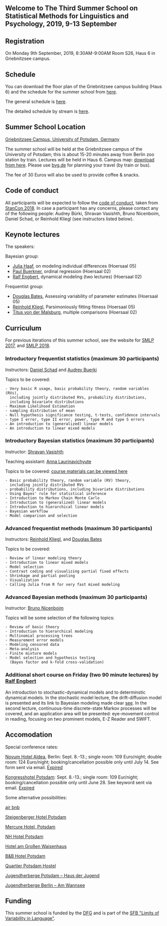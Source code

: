 ## Welcome to The Third Summer School on Statistical Methods for Linguistics and Psychology, 2019, 9-13 September

## Registration

On Monday 9th September, 2019, 8:30AM-9:00AM Room S26, Haus 6 in Griebnitzsee campus.

## Schedule

You can download the floor plan of the Griebnitzsee campus building (Haus 6) and the schedule for the summer school from [here](https://github.com/vasishth/smlp2019/blob/master/Rooms.pdf).

The general schedule is [here](https://github.com/vasishth/smlp2019/blob/master/SMLP2019_schedule_general.pdf).

The detailed schedule by stream is [here](https://github.com/vasishth/smlp2019/blob/master/SMLP2019_schedule_detailed.pdf).


## Summer School Location

[Griebnitzsee Campus, University of Potsdam, Germany](https://www.uni-potsdam.de/db/zeik-portal/gm/lageplan-up.php?komplex=3)



The summer school will be held at the Griebnitzsee campus of the University of Potsdam; this is about 15-20 minutes away from Berlin zoo station by train. Lectures will be held in Haus 6.  Campus map: [download from here](https://www.uni-potsdam.de/db/zeik-portal/gm/griebnitzsee.pdf). Please use [bvg.de](http://www.bvg.de/en/) for planning your travel (by train or bus).

The fee of 30 Euros will also be used to provide coffee & snacks.

## Code of conduct

All participants will be expected to follow the [code of conduct](http://mc-stan.org/events/stancon2018/stancon-code_of_conduct.html), taken from [StanCon 2018](http://mc-stan.org/events/stancon2018/). In case a participant has any concerns, please contact any of the following people: Audrey Bürki, Shravan Vasishth, Bruno Nicenboim, Daniel Schad, or Reinhold Kliegl (see instructors listed below). 

## Keynote lectures

The speakers:


Bayesian group:

- [Julia Haaf](https://www.uva.nl/en/profile/h/a/j.m.haaf/j.m.haaf.html?1567372687478), on modeling individual differences  (Hoersaal 05)
- [Paul Buerkner](https://paul-buerkner.github.io/about/), ordinal regression               (Hoersaal 02)
- [Ralf Engbert](https://www.uni-potsdam.de/expbiopsy/staff/ralf-engbert.html), dynamical modeling (two lectures)                (Hoersaal 02) 

Frequentist group:

- [Douglas Bates](http://pages.stat.wisc.edu/~bates/), Assessing variability of parameter estimates      (Hoersaal 05) 
- [Reinhold Kliegl](https://www.uni-potsdam.de/en/cognitive-psychology/staff/kliegl-reinhold.html), Parsimoniously  fitting fitness         (Hoersaal 05)
- [Titus von der Malsburg](https://tmalsburg.github.io/), multiple comparisons    (Hoersaal 02)

## Curriculum

For previous iterations of this summer school, see the website for [SMLP 2017](https://vasishth.github.io/SMLP2017/), and [SMLP 2018](https://vasishth.github.io/SMLP2018/).

### Introductory frequentist statistics (maximum 30 participants)

Instructors: [Daniel Schad](https://danielschad.github.io/) and [Audrey Buerki](https://www.uni-potsdam.de/en/ling/staff-list/audreybuerki.html)

Topics to be covered:

	- Very basic R usage, basic probability theory, random variables (RVs),
	  including jointly distributed RVs, probability distributions, 
	  including bivariate distributions
	- Maximum Likelihood Estimation
	- sampling distribution of mean
    - Null hypothesis significance testing, t-tests, confidence intervals
    - type I error, type II error, power, type M and type S errors
    - An introduction to (generalized) linear models
    - An introduction to linear mixed models


### Introductory Bayesian statistics (maximum 30 participants)

Instructor: [Shravan Vasishth](http://www.ling.uni-potsdam.de/~vasishth/)

Teaching assistant: [Anna Laurinavichyute](https://annlaurin.github.io/)

Topics to be covered: [course materials can be viewed here](https://vasishth.github.io/IntroductionBayes/)

	- Basic probability theory, random variable (RV) theory, 
	  including jointly distributed RVs
	- probability distributions, including bivariate distributions
    - Using Bayes' rule for statistical inference
    - Introduction to Markov Chain Monte Carlo 
    - Introduction to (generalized) linear models
    - Introduction to hierarchical linear models
    - Bayesian workflow
    - Model comparison and selection

### Advanced frequentist methods (maximum 30 participants)

Instructors: [Reinhold Kliegl](https://www.uni-potsdam.de/en/cognitive-psychology/staff/kliegl-reinhold.html), and [Douglas Bates](https://www.stat.wisc.edu/~bates/)

Topics to be covered:

	- Review of linear modeling theory
    - Introduction to linear mixed models
    - Model selection
    - Contrast coding and visualizing partial fixed effects
    - Shrinkage and partial pooling
    - Visualization
    - Calling Julia from R for very fast mixed modeling

### Advanced Bayesian methods (maximum 30 participants)

Instructor: [Bruno Nicenboim](http://www.ling.uni-potsdam.de/~nicenboim/)

Topics will be some selection of the following topics:

    - Review of basic theory
    - Introduction to hierarchical modeling
    - Multinomial processing trees
    - Measurement error models
    - Modeling censored data 
    - Meta-analysis 
    - Finite mixture models
    - Model selection and hypothesis testing 
      (Bayes factor and k-fold cross-validation)
 
### Additional short course on Friday (two 90 minute lectures) by [Ralf Engbert](https://www.uni-potsdam.de/de/expbiopsy/staff/ralf-engbert.html)

 An introduction to stochastic-dynamical models and to determinstic dynamical models. In the stochastic model lecture, the drift-diffusion model is presented and its link to Bayesian modeling made clear [see](https://www.frontiersin.org/articles/10.3389/fnhum.2014.00102/full). In the second lecture, continuous-time discrete-state Markov processes will be covered, and an application area will be presented: eye-movement control in reading, focusing on two prominent models, E-Z Reader and SWIFT.

## Accomodation

Special conference rates:

[Novum Hotel Aldea](https://www.novum-hotels.com/hotel-aldea-berlin), Berlin: Sept. 8.-13.; single room: 109 Euro/night; double room: 124 Euro/night; booking/cancellation possible only until July 14. See form sent via email. [Expired]()

[Kongresshotel Potsdam](https://www.kongresshotel-potsdam.de/): Sept. 8.-13.; single room: 109 Eur/night; booking/cancellation possible only until June 28. See keyword sent via email. [Expired]()

Some alternative possibilities:

[air bnb](https://www.airbnb.de)

[Steigenberger Hotel Potsdam](https://www.steigenberger.com/hotels/alle-hotels/deutschland/potsdam/steigenberger-hotel-sanssouci)

[Mercure Hotel, Potsdam](https://www.accorhotels.com/de/hotel-1582-mercure-hotel-potsdam-city/index.shtml)

[NH Hotel Potsdam](https://www.nh-hotels.de/hotel/nh-potsdam)

[Hotel am Großen Waisenhaus](http://www.hotelwaisenhaus.de/)

[B&B Hotel Potsdam](https://www.hotelbb.de/de/potsdam?utm_source=gmb&utm_medium=referral&utm_content=potsdam&utm_campaign=yext)

[Quartier Potsdam Hostel](https://www.potsdam-hostel.com/)

[Jugendherberge Potsdam – Haus der Jugend](https://www.jugendherberge.de/jugendherbergen/potsdam-671/portraet)

[Jugendherberge Berlin – Am Wannsee](https://www.jugendherberge.de/jugendherbergen/berlin-am-wannsee-612/portraet/)

## Funding

This summer school is funded by the [DFG](dfg.de) and is part of the [SFB "Limits of Variability in Language"](https://www.uni-potsdam.de/sfb1287/index.html).
